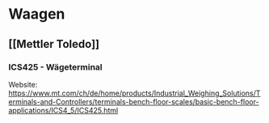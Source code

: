 # Waagen

## [[Mettler Toledo]]

### ICS425 - Wägeterminal

Website: <https://www.mt.com/ch/de/home/products/Industrial_Weighing_Solutions/Terminals-and-Controllers/terminals-bench-floor-scales/basic-bench-floor-applications/ICS4_5/ICS425.html>